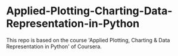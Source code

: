 # Applied-Plotting-Charting-Data-Representation-in-Python
This repo is based on the course 'Applied Plotting, Charting &amp; Data Representation in Python' of Coursera.
